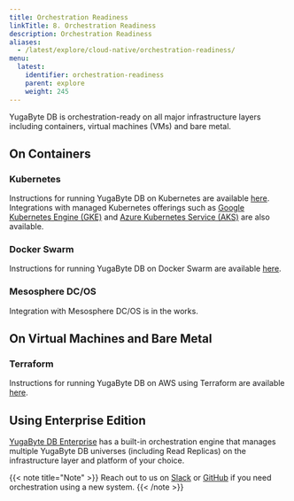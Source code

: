 ```yaml
---
title: Orchestration Readiness
linkTitle: 8. Orchestration Readiness 
description: Orchestration Readiness
aliases:
  - /latest/explore/cloud-native/orchestration-readiness/
menu:
  latest:
    identifier: orchestration-readiness
    parent: explore
    weight: 245
---
```


YugaByte DB is orchestration-ready on all major infrastructure layers including containers, virtual machines (VMs) and bare metal.

## On Containers

### Kubernetes

Instructions for running YugaByte DB on Kubernetes are available [here](../../../deploy/kubernetes/). Integrations with managed Kubernetes offerings such as [Google Kubernetes Engine (GKE)](../../deploy/public-clouds/gcp/#gke) and [Azure Kubernetes Service (AKS)](../../deploy/public-clouds/azure/#aks) are also available.

### Docker Swarm

Instructions for running YugaByte DB on Docker Swarm are available [here](../../../deploy/docker-swarm/).

### Mesosphere DC/OS

Integration with Mesosphere DC/OS is in the works.

## On Virtual Machines and Bare Metal

### Terraform

Instructions for running YugaByte DB on AWS using Terraform are available [here](../../../deploy/public-clouds/aws/#terraform).

## Using Enterprise Edition

[YugaByte DB Enterprise](../../../deploy/enterprise-edition/) has a built-in orchestration engine that manages multiple YugaByte DB universes (including Read Replicas) on the infrastructure layer and platform of your choice.

{{< note title="Note" >}}
Reach out to us on [Slack](https://www.yugabyte.com/slack) or [GitHub](https://github.com/YugaByte/yugabyte-db/issues) if you need orchestration using a new system.
{{< /note >}}


